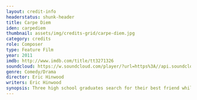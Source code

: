 ```yaml
---
layout: credit-info
headerstatus: shunk-header
title: Carpe Diem
iden: carpediem
thumbnail: assets/img/credits-grid/carpe-diem.jpg
category: credits
role: Composer
type: Feature Film
year: 2011
imdb: http://www.imdb.com/title/tt3271326
soundcloud: https://w.soundcloud.com/player/?url=https%3A//api.soundcloud.com/tracks/86952895&amp;color=ff5500&amp;auto_play=false&amp;hide_related=false&amp;show_comments=true&amp;show_user=true&amp;show_reposts=false
genre: Comedy/Drama
director: Eric Hinwood
writers: Eric Hinwood
synopsis: Three high school graduates search for their best friend while backpacking through Europe after he gets lost in a train station bathroom.
---
```



